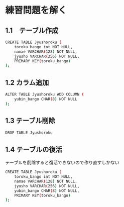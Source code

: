 # 練習問題を解く

## 1.1　テーブル作成

``` BASH
CREATE TABLE Jyushoroku (
    toroku_bango int NOT NULL,
    namae VARCHAR(128) NOT NULL,
    jyusho VARCHAR(256) NOT NULL,
    PRIMARY KEY(toroku_bango)
);
```

## 1.2 カラム追加

``` BASH
ALTER TABLE Jyushoroku ADD COLUMN (
    yubin_bango CHAR(8) NOT NULL
);
```

## 1.3 テーブル削除

``` BASH
DROP TABLE Jyushoroku
```

## 1.4 テーブルの復活

テーブルを削除すると復活できないので作り直すしかない

``` BASH
CREATE TABLE Jyushoroku (
    toroku_bango int NOT NULL,
    namae VARCHAR(128) NOT NULL,
    jyusho VARCHAR(256) NOT NULL,
    yubin_bango CHAR(8) NOT NULL,
    PRIMARY KEY(toroku_bango)
);
```
